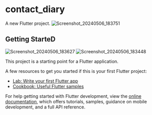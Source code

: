 # contact_diary

A new Flutter project.
![Screenshot_20240506_183751](https://github.com/poojaranpariya29/contact_diary/assets/148708401/8cf8a3b0-a042-4cfb-9ebf-8f0749f4ca2c)

## Getting StarteD
![Screenshot_20240506_183627](https://github.com/poojaranpariya29/contact_diary/assets/148708401/37bfc1e8-8ba3-4a8a-8d45-f99d477d3feb)
![Screenshot_20240506_183448](https://github.com/poojaranpariya29/contact_diary/assets/148708401/e9c74b3f-3c26-4cb8-81fc-1c536834728b)

This project is a starting point for a Flutter application.

A few resources to get you started if this is your first Flutter project:

- [Lab: Write your first Flutter app](https://docs.flutter.dev/get-started/codelab)
- [Cookbook: Useful Flutter samples](https://docs.flutter.dev/cookbook)

For help getting started with Flutter development, view the
[online documentation](https://docs.flutter.dev/), which offers tutorials,
samples, guidance on mobile development, and a full API reference.



